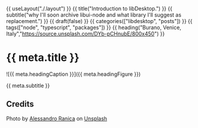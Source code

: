 {{ useLayout("./.layout") }}
{{ title("Introduction to libDesktop.") }}
{{ subtitle("why I'll soon archive libui-node and what library I'll suggest as replacement.") }}
{{ draft(false) }}
{{ categories(["libdesktop", "posts"]) }}
{{ tags(["node", "typescript", "packages"]) }}
{{ heading("Burano, Venice, Italy","https://source.unsplash.com/DYb-pCHnubE/800x450") }}

# {{ meta.title }}

![{{ meta.headingCaption }}]({{ meta.headingFigure }})

{{ meta.subtitle }}

## Credits

<span>Photo by <a href="https://unsplash.com/@ale_ranica?utm_source=unsplash&amp;utm_medium=referral&amp;utm_content=creditCopyText">Alessandro Ranica</a> on <a href="https://unsplash.com/s/photos/windows-of-different-types-italy?utm_source=unsplash&amp;utm_medium=referral&amp;utm_content=creditCopyText">Unsplash</a></span>
